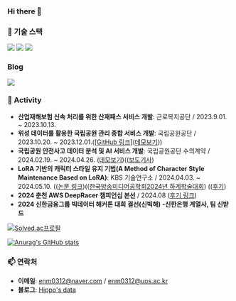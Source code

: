 ### Hi there 👋

<!--
**Hipposdata/Hipposdata** is a ✨ _special_ ✨ repository because its `README.md` (this file) appears on your GitHub profile.
Here are some ideas to get you started:
<a href="버튼을 눌렀을 때 이동할 링크" target="_blank"><img src="https://img.shields.io/badge/Android-3DDC84?style=flat-square&logo=Android&logoColor=white"/></a>

<a href="https://hipposdata.tistory.com/" 
target="_blank"><img src="https://img.shields.io/badge/Android-3DDC84?style=flat-square&logo=Android&logoColor=white"/></a>
### 💡 소개
저는 [이름]이며, [직업/전공/관심사]에 종사하고 있습니다. 기술에 대한 열정과 지속적인 학습을 통해 [목표/꿈]을 이루고자 합니다. [취미/관심사]에 관심이 많으며, 이를 통해 새로운 아이디어와 영감을 얻곤 합니다.



### 🔧 기술 스택
<!-- 기술 배지 -->

### 🔧 기술 스택
<img src="https://img.shields.io/badge/Python-3776AB?style=flat-square&logo=python&logoColor=white"/> <img src="https://img.shields.io/badge/R-276DC3?style=for-the-badge&logo=R&logoColor=white">
<img src="https://img.shields.io/badge/-mysql-F7DF1E?style=flat&logo=mysql&logoColor=white"/>

### Blog
<p align="left">
  <a href="https://hipposdata.tistory.com/">
    <img src="https://img.shields.io/badge/tech%20blog-FFA500?style=flat-square&logoColor=white&link=https://hipposdata.tistory.com/"/>
  </a>
</p>
  
<!-- 여러분의 기술 스택에 맞게 추가하세요 -->

### 🚀 Activity
- **산업재해보험 신속 처리를 위한 산재패스 서비스 개발**: 근로복지공단 / 2023.9.01. ~ 2023.10.13.
- **위성 데이터를 활용한 국립공원 관리 종합 서비스 개발**: 국립공원공단 / 2023.10.20. ~ 2023.12.01.([[GitHub 링크](https://github.com/Hipposdata/Korean-National-Park-AI-project)]([데모보기](https://eye-of-bandal.streamlit.app/)))
- **국립공원 안전사고 데이터 분석 및 AI 서비스 개발**: 국립공원공단 수의계약 / 2024.02.19. ~  2024.04.26. ([데모보기](https://nationalparkbigleader.streamlit.app/))(([보도기사](https://zdnet.co.kr/view/?no=20240806174604))
- **LoRA 기반의 캐릭터 스타일 유지 기법(A Method of Character Style Maintenance Based on LoRA)**: KBS 기술연구소 / 2024.04.03. ~ 2024.05.10.  (([논문 링크](https://www.dbpia.co.kr/journal/articleDetail?nodeId=NODE11849090))(([한국방송미디어공학회2024년 하계학술대회](https://www.dbpia.co.kr/journal/voisDetail?voisId=VOIS00753701#a)) (([후기](https://hipposdata.tistory.com/85))
- **2024 춘천 AWS DeepRacer 챔피언십 본선** / 2024.08 ([후기 링크](https://hipposdata.tistory.com/99))
- **2024 신한금융그룹 빅데이터 해커톤 대회 결선(신빅해) -신한은행 계열사, 팀 신받드**



  
[![Solved.ac프로필](http://mazassumnida.wtf/api/v2/generate_badge?boj=enm0312)](https://solved.ac/enm0312)

[![Anurag's GitHub stats](https://github-readme-stats.vercel.app/api?username=Hipposdata)](https://github.com/Hipposdata/github-readme-stats)


### 📫 연락처
- **이메일**: enm0312@naver.com / enm0312@uos.ac.kr
- **블로그**: [Hippo's data](https://hipposdata.tistory.com/)
